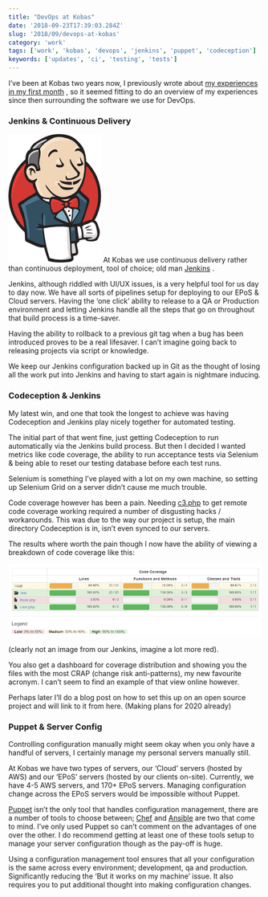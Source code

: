 ```yaml
---
title: "DevOps at Kobas"
date: '2018-09-23T17:39:03.284Z'
slug: '2018/09/devops-at-kobas'
category: 'work'
tags: ['work', 'kobas', 'devops', 'jenkins', 'puppet', 'codeception']
keywords: ['updates', 'ci', 'testing', 'tests']
---
```

I’ve been at Kobas two years now, I previously wrote about [my experiences in my first month](/blog/2016/07/first-month-at-kobas) , so it seemed fitting to do an overview of my experiences since then surrounding the software we use for DevOps.

### Jenkins & Continuous Delivery
![Jenkins Image](images/jenkins.png)
At Kobas we use continuous delivery rather than continuous deployment, tool of choice; old man [Jenkins](https://www.jenkins.io/) .

Jenkins, although riddled with UI/UX issues, is a very helpful tool for us day to day now. We have all sorts of pipelines setup for deploying to our EPoS & Cloud servers. Having the ‘one click’ ability to release to a QA or Production environment and letting Jenkins handle all the steps that go on throughout that build process is a time-saver.

Having the ability to rollback to a previous git tag when a bug has been introduced proves to be a real lifesaver. I can’t imagine going back to releasing projects via script or knowledge.

We keep our Jenkins configuration backed up in Git as the thought of losing all the work put into Jenkins and having to start again is nightmare inducing.

### Codeception & Jenkins
My latest win, and one that took the longest to achieve was having Codeception and Jenkins play nicely together for automated testing.

The initial part of that went fine, just getting Codeception to run automatically via the Jenkins build process. But then I decided I wanted metrics like code coverage, the ability to run acceptance tests via Selenium & being able to reset our testing database before each test runs.

Selenium is something I’ve played with a lot on my own machine, so setting up Selenium Grid on a server didn’t cause me much trouble.

Code coverage however has been a pain. Needing [c3.php](https://github.com/Codeception/c3) to get remote code coverage working required a number of disgusting hacks / workarounds. This was due to the way our project is setup, the main directory Codeception is in, isn’t even synced to our servers.

The results where worth the pain though I now have the ability of viewing a breakdown of code coverage like this:

![Code coverage report](images/codeCov.png)

(clearly not an image from our Jenkins, imagine a lot more red).

You also get a dashboard for coverage distribution and showing you the files with the most CRAP (change risk anti-patterns), my new favourite acronym. I can’t seem to find an example of that view online however.

Perhaps later I’ll do a blog post on how to set this up on an open source project and will link to it from here. (Making plans for 2020 already)

### Puppet & Server Config
 Controlling configuration manually might seem okay when you only have a handful of servers, I certainly manage my personal servers manually still.

At Kobas we have two types of servers, our ‘Cloud’ servers (hosted by AWS) and our ‘EPoS’ servers (hosted by our clients on-site). Currently, we have 4-5 AWS servers, and 170+ EPoS servers. Managing configuration change across the EPoS servers would be impossible without Puppet.

[Puppet](https://puppet.com/) isn’t the only tool that handles configuration management, there are a number of tools to choose between; [Chef](https://www.chef.io/chef/) and [Ansible](https://www.ansible.com/) are two that come to mind. I’ve only used Puppet so can’t comment on the advantages of one over the other. I do recommend getting at least one of these tools setup to manage your server configuration though as the pay-off is huge.

Using a configuration management tool ensures that all your configuration is the same across every environment; development, qa and production. Significantly reducing the ‘But it works on my machine’ issue. It also requires you to put additional thought into making configuration changes.
